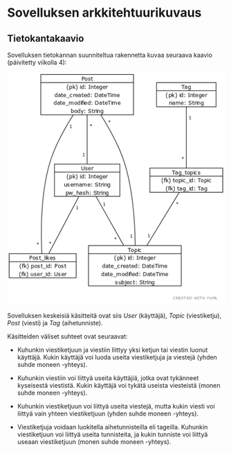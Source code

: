 # Sovelluksen arkkitehtuurikuvaus

## Tietokantakaavio

Sovelluksen tietokannan suunniteltua rakennetta kuvaa seuraava kaavio (päivitetty viikolla 4):

![Tietokantakaavio](https://raw.githubusercontent.com/joonaspartanen/tsoha-forum/master/documentation/images/erdiagram.png)

Sovelluksen keskeisiä käsitteitä ovat siis _User_ (käyttäjä), _Topic_ (viestiketju), _Post_ (viesti) ja _Tag_ (aihetunniste).

Käsitteiden väliset suhteet ovat seuraavat:

- Kuhunkin viestiketjuun ja viestiin liittyy yksi ketjun tai viestin luonut käyttäjä. Kukin käyttäjä voi luoda useita viestiketjuja ja viestejä (yhden suhde moneen -yhteys).

- Kuhunkin viestiin voi liittyä useita käyttäjiä, jotka ovat tykänneet kyseisestä viestistä. Kukin käyttäjä voi tykätä useista viesteistä (monen suhde moneen -yhteys).

- Kuhunkin viestiketjuun voi liittyä useita viestejä, mutta kukin viesti voi liittyä vain yhteen viestiketjuun (yhden suhde moneen -yhteys).

- Viestiketjuja voidaan luokitella aihetunnisteilla eli tageilla. Kuhunkin viestiketjuun voi liittyä useita tunnisteita, ja kukin tunniste voi liittyä useaan viestiketjuun (monen suhde moneen -yhteys).
